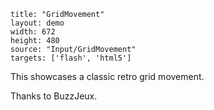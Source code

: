 ```
title: "GridMovement"
layout: demo
width: 672
height: 480
source: "Input/GridMovement"
targets: ['flash', 'html5']
```

This showcases a classic retro grid movement.

Thanks to BuzzJeux.